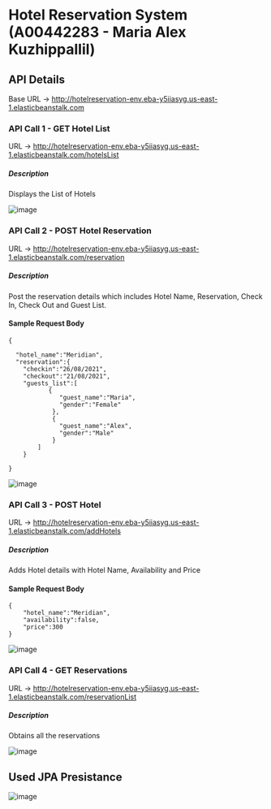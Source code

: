 # Hotel Reservation System (A00442283 - Maria Alex Kuzhippallil)


## API Details
Base URL -> http://hotelreservation-env.eba-y5iiasyg.us-east-1.elasticbeanstalk.com

### API Call 1 - GET Hotel List
URL -> http://hotelreservation-env.eba-y5iiasyg.us-east-1.elasticbeanstalk.com/hotelsList

##### Description 
Displays the List of Hotels 

![image](https://user-images.githubusercontent.com/77292688/124045797-d5f15300-d9e6-11eb-9474-df5af07ea3d1.png)

### API Call 2 - POST Hotel Reservation
URL -> http://hotelreservation-env.eba-y5iiasyg.us-east-1.elasticbeanstalk.com/reservation

##### Description 
Post the reservation details which includes Hotel Name, Reservation, Check In, Check Out and Guest List.

#### Sample Request Body
```
{ 

  "hotel_name":"Meridian",
  "reservation":{
    "checkin":"26/08/2021",
    "checkout":"21/08/2021",
    "guests_list":[
           {
              "guest_name":"Maria",
              "gender":"Female"
            },    
            {
              "guest_name":"Alex",
              "gender":"Male"
            }
        ]
    } 
    
}
```

![image](https://user-images.githubusercontent.com/77292688/124045690-90348a80-d9e6-11eb-8ecc-2129b4dfece9.png)


### API Call 3 - POST Hotel 
URL -> http://hotelreservation-env.eba-y5iiasyg.us-east-1.elasticbeanstalk.com/addHotels

##### Description 
Adds Hotel details with Hotel Name, Availability and Price

#### Sample Request Body
```
{
    "hotel_name":"Meridian",
    "availability":false,
    "price":300
}
```

![image](https://user-images.githubusercontent.com/77292688/124046027-662f9800-d9e7-11eb-9f36-9c145ae1b136.png)


### API Call 4 - GET Reservations
URL -> http://hotelreservation-env.eba-y5iiasyg.us-east-1.elasticbeanstalk.com/reservationList

##### Description 
Obtains all the reservations

![image](https://user-images.githubusercontent.com/77292688/124046234-d63e1e00-d9e7-11eb-87ea-d4e326e74a3a.png)


## Used JPA Presistance

![image](https://user-images.githubusercontent.com/77292688/124046585-a5121d80-d9e8-11eb-87c8-845d4febc3ba.png)







